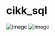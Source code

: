 # cikk_sql
![image](https://github.com/user-attachments/assets/6a60eaa3-29eb-48ab-bd67-0ea669f6169a)
![image](https://github.com/user-attachments/assets/6834cde3-bf01-4330-a991-e91e1fe3b97e)
